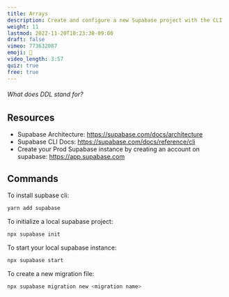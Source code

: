 ```yaml
---
title: Arrays
description: Create and configure a new Supabase project with the CLI
weight: 11
lastmod: 2022-11-20T10:23:30-09:00
draft: false
vimeo: 773632087
emoji: 🔨
video_length: 3:57
quiz: true
free: true
---
```


<quiz-modal options="Data Detail List:Data Definition Language:Definitely Danger Ligma:Domain Definition Language" answer="Data Definition Language" prize="4">
  <h6>What does DDL stand for?</h6>
</quiz-modal>

## Resources

- Supabase Architecture: https://supabase.com/docs/architecture
- Supabase CLI Docs: https://supabase.com/docs/reference/cli
- Create your Prod Supabase instance by creating an account on supabase: https://app.supabase.com

## Commands

To install supbase cli:

```bash
yarn add supabase
```

To initialize a local supabase project:

```bash
npx supabase init
```

To start your local supabase instance:

```bash
npx supabase start
```

To create a new migration file:

```bash
npx supabase migration new <migration name>
```
